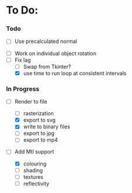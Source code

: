 # To Do:

### Todo

* [ ] Use precalculated normal

- [ ] Work on individual object rotation
- [ ] Fix lag
  - [ ] Swap from Tkinter?
  - [X] use time to run loop at consistent intervals

### In Progress

- [ ] Render to file

  - [ ] rasterization
  - [X] export to svg
  - [X] write to binary files
  - [ ] export to jpg
  - [ ] export to mp4
- [ ] Add Mtl support

  - [X] colouring
  - [ ] shading
  - [ ] textures
  - [ ] reflectivity
